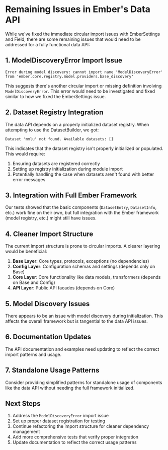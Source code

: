 # Remaining Issues in Ember's Data API

While we've fixed the immediate circular import issues with EmberSettings and Field, there are some remaining issues that would need to be addressed for a fully functional data API:

## 1. ModelDiscoveryError Import Issue

```
Error during model discovery: cannot import name 'ModelDiscoveryError' from 'ember.core.registry.model.providers.base_discovery'
```

This suggests there's another circular import or missing definition involving `ModelDiscoveryError`. This error would need to be investigated and fixed similar to how we fixed the EmberSettings issue.

## 2. Dataset Registry Integration

The data API depends on a properly initialized dataset registry. When attempting to use the DatasetBuilder, we got:

```
Dataset 'mmlu' not found. Available datasets: []
```

This indicates that the dataset registry isn't properly initialized or populated. This would require:

1. Ensuring datasets are registered correctly
2. Setting up registry initialization during module import
3. Potentially handling the case when datasets aren't found with better error messages

## 3. Integration with Full Ember Framework

Our tests showed that the basic components (`DatasetEntry`, `DatasetInfo`, etc.) work fine on their own, but full integration with the Ember framework (model registry, etc.) might still have issues.

## 4. Cleaner Import Structure

The current import structure is prone to circular imports. A clearer layering would be beneficial:

1. **Base Layer**: Core types, protocols, exceptions (no dependencies)
2. **Config Layer**: Configuration schemas and settings (depends only on Base)
3. **Core Layer**: Core functionality like data models, transformers (depends on Base and Config)
4. **API Layer**: Public API facades (depends on Core)

## 5. Model Discovery Issues

There appears to be an issue with model discovery during initialization. This affects the overall framework but is tangential to the data API issues.

## 6. Documentation Updates

The API documentation and examples need updating to reflect the correct import patterns and usage.

## 7. Standalone Usage Patterns

Consider providing simplified patterns for standalone usage of components like the data API without needing the full framework initialized.

## Next Steps

1. Address the `ModelDiscoveryError` import issue
2. Set up proper dataset registration for testing
3. Continue refactoring the import structure for cleaner dependency management
4. Add more comprehensive tests that verify proper integration
5. Update documentation to reflect the correct usage patterns